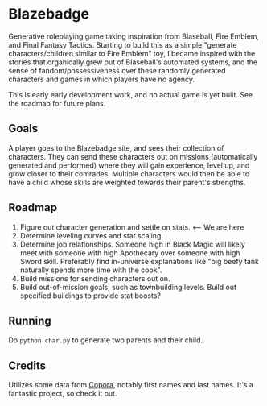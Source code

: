 # Blazebadge
Generative roleplaying game taking inspiration from Blaseball, Fire Emblem, and Final Fantasy Tactics. Starting to build this as a simple "generate characters/children similar to Fire Emblem" toy, I became inspired with the stories that organically grew out of Blaseball's automated systems, and the sense of fandom/possessiveness over these randomly generated characters and games in which players have no agency.

This is early early development work, and no actual game is yet built. See the roadmap for future plans.

## Goals
A player goes to the Blazebadge site, and sees their collection of characters. They can send these characters out on missions (automatically generated and performed) where they will gain experience, level up, and grow closer to their comrades. Multiple characters would then be able to have a child whose skills are weighted towards their parent's strengths.


## Roadmap
1. Figure out character generation and settle on stats. <-- We are here
2. Determine leveling curves and stat scaling.
3. Determine job relationships. Someone high in Black Magic will likely meet with someone with high Apothecary over someone with high Sword skill. Preferably find in-universe explanations like "big beefy tank naturally spends more time with the cook".
4. Build missions for sending characters out on.
5. Build out-of-mission goals, such as townbuilding levels. Build out specified buildings to provide stat boosts?

## Running
Do `python char.py` to generate two parents and their child.

## Credits
Utilizes some data from [Copora](https://github.com/dariusk/corpora), notably first names and last names. It's a fantastic project, so check it out.
